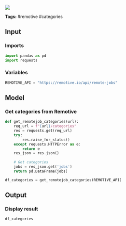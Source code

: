 <a href="https://app.naas.ai/user-redirect/naas/downloader?url=https://raw.githubusercontent.com/jupyter-naas/awesome-notebooks/master/Remotive/Remotive_Get_categories_from_job.ipynb" target="_parent"><img src="https://naasai-public.s3.eu-west-3.amazonaws.com/open_in_naas.svg"/></a>

**Tags:** #remotive #categories

## Input

### Imports


```python
import pandas as pd
import requests
```

### Variables


```python
REMOTIVE_API = "https://remotive.io/api/remote-jobs"
```

## Model

### Get categories from Remotive


```python
def get_remotejob_categories(url):
    req_url = f"{url}/categories"
    res = requests.get(req_url)
    try:
        res.raise_for_status()
    except requests.HTTPError as e:
        return e
    res_json = res.json()
    
    # Get categories
    jobs = res_json.get('jobs')
    return pd.DataFrame(jobs)

df_categories = get_remotejob_categories(REMOTIVE_API)
```

## Output

### Display result


```python
df_categories
```
